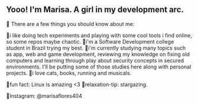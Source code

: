 ## Yooo! I'm Marisa. A girl in my development arc. 

🌺 There are a few things you should know about me:

🎀i like doing tech experiments and playing with some cool tools i find online, so some repos maybe chaotic.
🎀i'm a Software Development college student in Brazil trying my best.
🎀i'm currently studying many topics such as app, web and game development, reviewing my knowledge on fixing old
  computers and learning through play about security concepts in secured environments. I'll be putting some of those
  studies here along with personal projects.
🎀i love cats, books, running and musicals.

🎀fun fact: Linux is amazing <3
🎀relaxation-tip: stargazing.

💽Instagram: @marisaflores404
